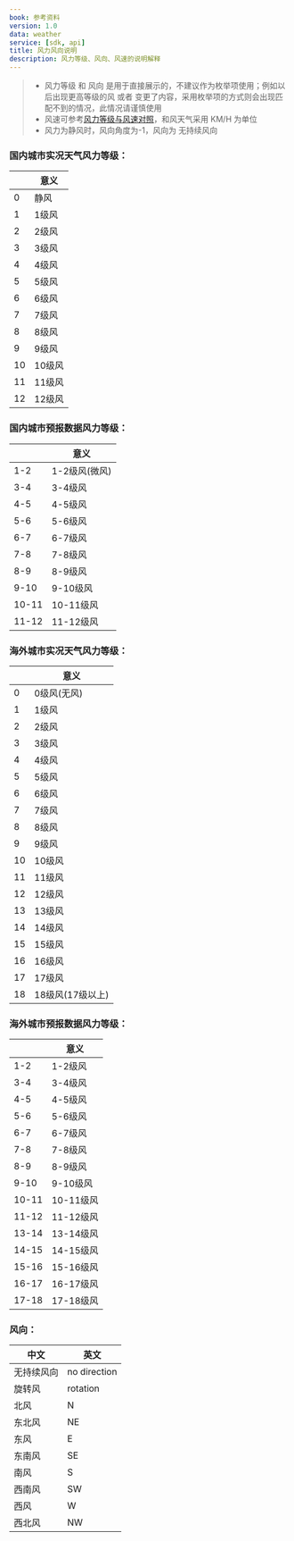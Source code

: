 ```yaml
---
book: 参考资料
version: 1.0
data: weather
service: [sdk, api]
title: 风力风向说明
description: 风力等级、风向、风速的说明解释
---
```

> * 风力等级 和 风向 是用于直接展示的，不建议作为枚举项使用；例如以后出现更高等级的风 或者 变更了内容，采用枚举项的方式则会出现匹配不到的情况，此情况请谨慎使用
> * 风速可参考[风力等级与风速对照](https://www.heweather.com/blog/wind-speed-vs-wind-scale)，和风天气采用 KM/H 为单位
> * 风力为静风时，风向角度为-1，风向为 无持续风向

### 国内城市实况天气风力等级：

&nbsp;|意义
---|---
0|静风
1|1级风
2|2级风
3|3级风
4|4级风
5|5级风
6|6级风
7|7级风
8|8级风
9|9级风
10|10级风
11|11级风
12|12级风

### 国内城市预报数据风力等级：

&nbsp;|意义
---|---
1-2|1-2级风(微风)
3-4|3-4级风
4-5|4-5级风
5-6|5-6级风
6-7|6-7级风
7-8|7-8级风
8-9|8-9级风
9-10|9-10级风
10-11|10-11级风
11-12|11-12级风

### 海外城市实况天气风力等级：

&nbsp;|意义
---|---
0|0级风(无风)
1|1级风
2|2级风
3|3级风
4|4级风
5|5级风
6|6级风
7|7级风
8|8级风
9|9级风
10|10级风
11|11级风
12|12级风
13|13级风
14|14级风
15|15级风
16|16级风
17|17级风
18|18级风(17级以上)

### 海外城市预报数据风力等级：

&nbsp;|意义
---|---
1-2|1-2级风
3-4|3-4级风
4-5|4-5级风
5-6|5-6级风
6-7|6-7级风
7-8|7-8级风
8-9|8-9级风
9-10|9-10级风
10-11|10-11级风
11-12|11-12级风
13-14|13-14级风
14-15|14-15级风
15-16|15-16级风
16-17|16-17级风
17-18|17-18级风

### 风向：

中文|英文
---|---
无持续风向|no direction
旋转风|rotation
北风|N
东北风|NE
东风|E
东南风|SE
南风|S
西南风|SW
西风|W
西北风|NW
